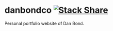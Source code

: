 # danbondco [![Stack Share](http://img.shields.io/badge/tech-stack-0690fa.svg?style=flat)](http://stackshare.io/danbondd/portfolio-website)

Personal portfolio website of Dan Bond.
